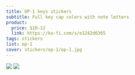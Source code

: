 ```yaml
---
title: OP-1 keys stickers
subtitle: Full key cap colors with note letters
product:
  price: $10-12
  link: https://ko-fi.com/s/e1242d6365
tags: stickers
list: op-1
cover: stickers/op-1/op-1.jpg
---
```


<img src="/media/stickers/op-1/op-12.jpg">

<img src="/media/stickers/op-1/op-1.jpg">